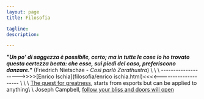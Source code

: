 ```yaml
---
layout: page
title: Filosofia

tagline:  
description: 

---
```


__*"Un po’ di saggezza è possibile, certo; ma in tutte le cose io ho trovato questa certezza beata:
 che esse, sui piedi del caso, preferiscono danzare."*__  (Friedrich Nietschze - *Così parlò Zarathustra*)
\\
\\
\\
-------------------->>>>[Enrico Ischia](filosofia/enrico ischia.html)<<<<-------------------- \\
\\
\\
[The quest for greatness](https://youtu.be/3EcJvUseDXk), starts from esports but can be applied to anything\\
\\
Joseph Campbell, [follow your bliss and doors will open](https://youtu.be/cP1dnBONkG8)
